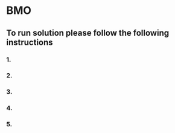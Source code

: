 # BMO

## To run solution please follow the following instructions

### 1. 
### 2. 
### 3. 
### 4. 
### 5. 
